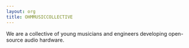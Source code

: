 ```yaml
---
layout: org
title: OHMMUSICCOLLECTIVE
---
```

We are a collective of young musicians and engineers developing open-source audio hardware.
